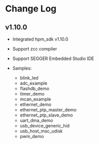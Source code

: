 # Change Log

## v1.10.0

- Integrated hpm_sdk v1.10.0
- Support zcc compiler
- Support SEGGER Embedded Studio IDE

- Samples:
  - blink_led
  - adc_example
  - flashdb_demo
  - timer_demo
  - mcan_example
  - ethernet_demo
  - ethernet_ptp_master_demo
  - ethernet_ptp_slave_demo
  - uart_dma_demo
  - usb_device_generic_hid
  - usb_host_msc_udisk
  - pwm_demo
